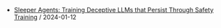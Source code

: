 - [Sleeper Agents: Training Deceptive LLMs that Persist Through Safety Training](https://github.com/deep-diver/hf-daily-paper-newsletter/blob/main/archive/3/2024-01-12+Sleeper+Agents%3A+Training+Deceptive+LLMs+that+Persist+Through+Safety+Training.yaml) / 2024-01-12
